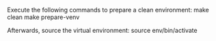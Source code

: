 Execute the following commands to prepare a clean environment:
make clean
make prepare-venv

Afterwards, source the virtual environment:
source env/bin/activate
